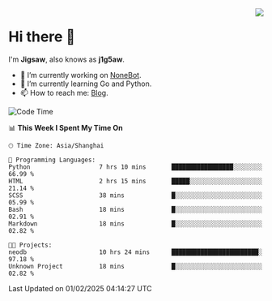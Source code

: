 <a href="#">
  <img align="right" src="https://github-readme-stats.vercel.app/api?username=j1g5awi&count_private=true&show_icons=true&title_color=80070B&text_color=B3B3B3&bg_color=212121&icon_color=80070B" />
</a>

# Hi there 👋

I'm **Jigsaw**, also knows as **j1g5aw**.

- 🔭 I’m currently working on [NoneBot](https://github.com/nonebot).
- 🌱 I’m currently learning Go and Python.
- 📫 How to reach me: [Blog](https://blog.maddestroyer.xyz/).

<!--START_SECTION:waka-->
![Code Time](http://img.shields.io/badge/Code%20Time-1%2C864%20hrs%2043%20mins-blue)

📊 **This Week I Spent My Time On** 

```text
🕑︎ Time Zone: Asia/Shanghai

💬 Programming Languages: 
Python                   7 hrs 10 mins       █████████████████░░░░░░░░   66.99 % 
HTML                     2 hrs 15 mins       █████░░░░░░░░░░░░░░░░░░░░   21.14 % 
SCSS                     38 mins             █░░░░░░░░░░░░░░░░░░░░░░░░   05.99 % 
Bash                     18 mins             █░░░░░░░░░░░░░░░░░░░░░░░░   02.91 % 
Markdown                 18 mins             █░░░░░░░░░░░░░░░░░░░░░░░░   02.82 % 

🐱‍💻 Projects: 
neodb                    10 hrs 24 mins      ████████████████████████░   97.18 % 
Unknown Project          18 mins             █░░░░░░░░░░░░░░░░░░░░░░░░   02.82 % 
```


 Last Updated on 01/02/2025 04:14:27 UTC
<!--END_SECTION:waka-->

